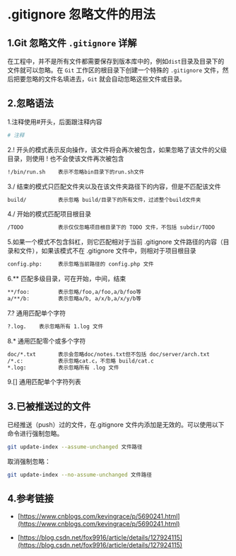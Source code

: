 # .gitignore 忽略文件的用法

## 1.Git 忽略文件 `.gitignore` 详解

在工程中，并不是所有文件都需要保存到版本库中的，例如`dist`目录及目录下的文件就可以忽略。在 `Git` 工作区的根目录下创建一个特殊的 `.gitignore` 文件，然后把要忽略的文件名填进去，`Git` 就会自动忽略这些文件或目录。

## 2.忽略语法

1.注释使用#开头，后面跟注释内容

```bash
# 注释
```

2.! 开头的模式表示反向操作，该文件将会再次被包含，如果忽略了该文件的父级目录，则使用 ! 也不会使该文件再次被包含

```bash
!/bin/run.sh    表示不忽略bin目录下的run.sh文件
```

3./ 结束的模式只匹配文件夹以及在该文件夹路径下的内容，但是不匹配该文件

```bash
build/          表示忽略 build/目录下的所有文件，过滤整个build文件夹
```

4./ 开始的模式匹配项目根目录

```bash
/TODO           表示仅仅忽略项目根目录下的 TODO 文件，不包括 subdir/TODO
```

5.如果一个模式不包含斜杠，则它匹配相对于当前 .gitignore 文件路径的内容（目录和文件），如果该模式不在 .gitignore 文件中，则相对于项目根目录

```bash
config.php:     表示忽略当前路径的 config.php 文件
```

6.** 匹配多级目录，可在开始，中间，结束

```bash
**/foo:         表示忽略/foo,a/foo,a/b/foo等
a/**/b:         表示忽略a/b, a/x/b,a/x/y/b等
```

7.? 通用匹配单个字符

```bash
?.log.    表示忽略所有 1.log 文件
```

8.\* 通用匹配零个或多个字符

```bash
doc/*.txt       表示会忽略doc/notes.txt但不包括 doc/server/arch.txt
/*.c:           表示忽略cat.c，不忽略 build/cat.c
*.log:          表示忽略所有 .log 文件
```

9.[] 通用匹配单个字符列表

## 3.已被推送过的文件

已经推送（push）过的文件，在.gitignore 文件内添加是无效的。可以使用以下命令进行强制忽略。

```bash
git update-index --assume-unchanged 文件路径
```

取消强制忽略：

```bash
git update-index --no-assume-unchanged 文件路径
```

## 4.参考链接

- [https://www.cnblogs.com/kevingrace/p/5690241.html](https://www.cnblogs.com/kevingrace/p/5690241.html)

- [https://blog.csdn.net/fox9916/article/details/127924115](https://blog.csdn.net/fox9916/article/details/127924115)
